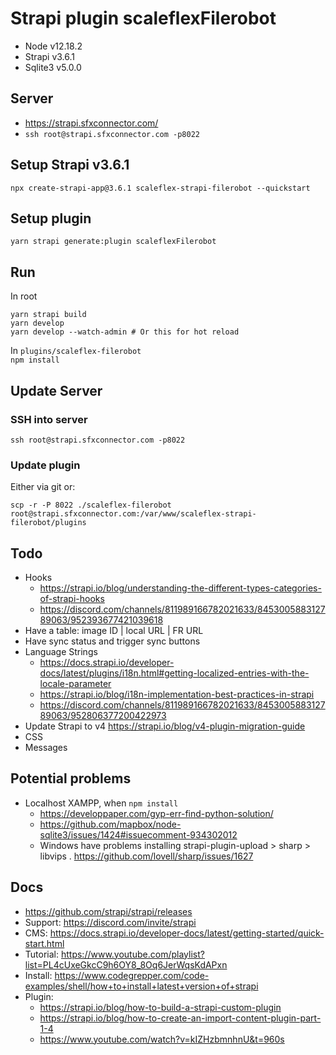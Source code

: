 # Strapi plugin scaleflexFilerobot

- Node v12.18.2
- Strapi v3.6.1
- Sqlite3 v5.0.0

## Server

- https://strapi.sfxconnector.com/
- `ssh root@strapi.sfxconnector.com -p8022`

## Setup Strapi v3.6.1

`npx create-strapi-app@3.6.1 scaleflex-strapi-filerobot --quickstart`

## Setup plugin

`yarn strapi generate:plugin scaleflexFilerobot`

## Run

In root
```
yarn strapi build
yarn develop
yarn develop --watch-admin # Or this for hot reload
```

In `plugins/scaleflex-filerobot`  
`npm install`

## Update Server

### SSH into server

`ssh root@strapi.sfxconnector.com -p8022`

### Update plugin

Either via git or:

`scp -r -P 8022 ./scaleflex-filerobot root@strapi.sfxconnector.com:/var/www/scaleflex-strapi-filerobot/plugins`

## Todo

- Hooks 
	- https://strapi.io/blog/understanding-the-different-types-categories-of-strapi-hooks
	- https://discord.com/channels/811989166782021633/845300588312789063/952393677421039618
- Have a table: image ID | local URL | FR URL
- Have sync status and trigger sync buttons
- Language Strings
	- https://docs.strapi.io/developer-docs/latest/plugins/i18n.html#getting-localized-entries-with-the-locale-parameter
	- https://strapi.io/blog/i18n-implementation-best-practices-in-strapi
	- https://discord.com/channels/811989166782021633/845300588312789063/952806377200422973
- Update Strapi to v4 https://strapi.io/blog/v4-plugin-migration-guide
- CSS
- Messages

## Potential problems

- Localhost XAMPP, when `npm install`
	- https://developpaper.com/gyp-err-find-python-solution/
	- https://github.com/mapbox/node-sqlite3/issues/1424#issuecomment-934302012
	- Windows have problems installing strapi-plugin-upload > sharp > libvips . https://github.com/lovell/sharp/issues/1627

## Docs

- https://github.com/strapi/strapi/releases
- Support: https://discord.com/invite/strapi
- CMS: https://docs.strapi.io/developer-docs/latest/getting-started/quick-start.html
- Tutorial: https://www.youtube.com/playlist?list=PL4cUxeGkcC9h6OY8_8Oq6JerWqsKdAPxn
- Install: https://www.codegrepper.com/code-examples/shell/how+to+install+latest+version+of+strapi
- Plugin: 
	- https://strapi.io/blog/how-to-build-a-strapi-custom-plugin
	- https://strapi.io/blog/how-to-create-an-import-content-plugin-part-1-4
	- https://www.youtube.com/watch?v=kIZHzbmnhnU&t=960s
